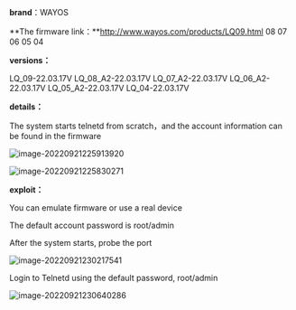 **brand**：WAYOS

**The firmware link：**http://www.wayos.com/products/LQ09.html     08 07 06 05 04

**versions：**

LQ_09-22.03.17V
LQ_08_A2-22.03.17V
LQ_07_A2-22.03.17V
LQ_06_A2-22.03.17V
LQ_05_A2-22.03.17V
LQ_04-22.03.17V

**details：**

The system starts telnetd from scratch，and the account information can be found in the firmware

![image-20220921225913920](4_hard-code.assets/image-20220921225913920.png)

![image-20220921225830271](4_hard-code.assets/image-20220921225830271.png)



**exploit：**

You can emulate firmware or use a real device

The default account password is root/admin

After the system starts, probe the port

![image-20220921230217541](4_hard-code.assets/image-20220921230217541.png)



Login to Telnetd using the default password, root/admin

![image-20220921230640286](4_hard-code.assets/image-20220921230640286.png)